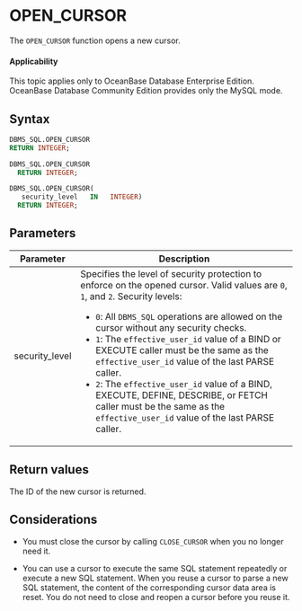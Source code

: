 OPEN_CURSOR
================================

The `OPEN_CURSOR` function opens a new cursor.

  <main id="notice" >
    <h4>Applicability</h4>
    <p>This topic applies only to OceanBase Database Enterprise Edition. OceanBase Database Community Edition provides only the MySQL mode. </p>
  </main>

Syntax
-----------

```sql
DBMS_SQL.OPEN_CURSOR
RETURN INTEGER;
```



```sql
DBMS_SQL.OPEN_CURSOR
  RETURN INTEGER;

DBMS_SQL.OPEN_CURSOR(
   security_level   IN   INTEGER)
  RETURN INTEGER;
```



Parameters
-------------------------



| **Parameter** | **Description** |
|----------------|-------------------------------------------------------------------------------------------------------------------------------------------------------------------------------------------------------------------------------------------------------------------------------------------------------------------------------------------------------------------------------------|
| security_level | Specifies the level of security protection to enforce on the opened cursor. Valid values are `0`, `1`, and `2`. Security levels: <ul><li> `0`: All `DBMS_SQL` operations are allowed on the cursor without any security checks.    </li><li> `1`: The `effective_user_id` value of a BIND or EXECUTE caller must be the same as the `effective_user_id` value of the last PARSE caller.   </li><li>`2`: The `effective_user_id` value of a BIND, EXECUTE, DEFINE, DESCRIBE, or FETCH caller must be the same as the `effective_user_id` value of the last PARSE caller. </li></ul> |



Return values
------------------------

The ID of the new cursor is returned.

Considerations
-------------------------

* You must close the cursor by calling `CLOSE_CURSOR` when you no longer need it.



* You can use a cursor to execute the same SQL statement repeatedly or execute a new SQL statement. When you reuse a cursor to parse a new SQL statement, the content of the corresponding cursor data area is reset. You do not need to close and reopen a cursor before you reuse it.





